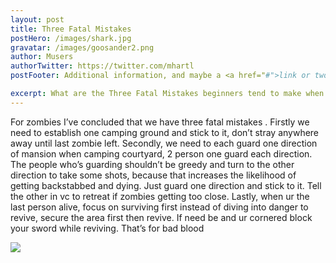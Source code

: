 ```yaml
---
layout: post
title: Three Fatal Mistakes
postHero: /images/shark.jpg
gravatar: /images/goosander2.png
author: Musers
authorTwitter: https://twitter.com/mhartl
postFooter: Additional information, and maybe a <a href="#">link or two</a>

excerpt: What are the Three Fatal Mistakes beginners tend to make when tackling the Hypixel Zombies map Bad Blood? Professional expert Musers analyses playthroughs to determine such novice shortfalls
---
```


For zombies I’ve concluded that we have three fatal mistakes . Firstly we need to establish one camping ground and stick to it, don’t stray anywhere away until last zombie left. Secondly, we need to each guard one direction of mansion when camping courtyard, 2 person one guard each direction. The people who’s guarding shouldn’t be greedy and turn to the other direction to take some shots, because that increases the likelihood of getting backstabbed and dying. Just guard one direction and stick to it. Tell the other in vc to retreat if zombies getting too close. Lastly, when ur the last person alive, focus on surviving first instead of diving into danger to revive, secure the area first then revive. If need be and ur cornered block your sword while reviving.
That’s for bad blood

<img class="pull-left" src="../gallery/images/goosander2.png">